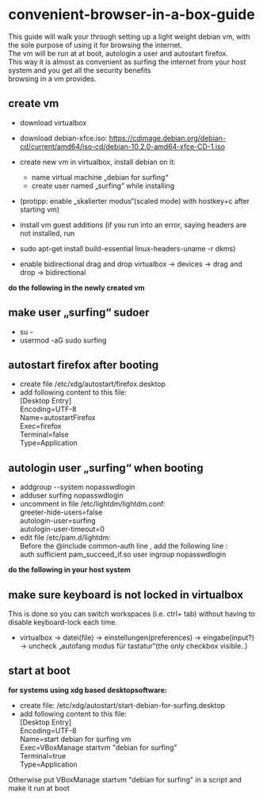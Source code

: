 # convenient-browser-in-a-box-guide  
This guide will walk your through setting up a light weight debian vm, with the sole purpose of using it for browsing the internet.  
The vm will be run at at boot, autologin a user and autostart firefox.  
This way it is almost as convenient as surfing the internet from your host system and you get all the security benefits  
browsing in a vm provides.
  
  
  
  
  
## create vm

* download virtualbox  
* download debian-xfce.iso: https://cdimage.debian.org/debian-cd/current/amd64/iso-cd/debian-10.2.0-amd64-xfce-CD-1.iso  

* create new vm in virtualbox, install debian on it:  
    * name virtual machine „debian for surfing“  
    * create user named „surfing“ while installing  
* (protipp: enable „skalierter modus“(scaled mode) with hostkey+c after starting vm)  
  
* install vm guest additions (if you run into an error, saying headers are not installed, run  
* sudo apt-get install build-essential linux-headers-uname -r dkms)  
  
* enable bidirectional drag and drop virtualbox → devices → drag and drop → bidirectional  
  
**do the following in the newly created vm**  
 
## make user „surfing“ sudoer  
* su -  
* usermod -aG sudo surfing  

## autostart firefox after booting  
* create file /etc/xdg/autostart/firefox.desktop  
* add following content to this file:  
  [Desktop Entry]  
  Encoding=UTF-8  
  Name=autostartFirefox  
  Exec=firefox  
  Terminal=false  
  Type=Application  
  
## autologin user „surfing“ when booting  
* addgroup --system nopasswdlogin  
* adduser surfing nopasswdlogin  
* uncomment in file /etc/lightdm/lightdm.conf:  
    greeter-hide-users=false  
    autologin-user=surfing  
    autologin-user-timeout=0  
* edit file /etc/pam.d/lightdm:  
    Before the @include common-auth line , add the following line :  
    auth sufficient pam_succeed_if.so user ingroup nopasswdlogin  
    
**do the following in your host system**  
  
## make sure keyboard is not locked in virtualbox  
This is done so you can switch workspaces (i.e. ctrl+ tab) without having to disable keyboard-lock each time.  
* virtualbox → datei(file) → einstellungen(preferences) → eingabe(input?) → uncheck „autofang modus für tastatur“(the only checkbox visible..)  
  
## start at boot  
  
**for systems using xdg based desktopsoftware:**  
* create file: /etc/xdg/autostart/start-debian-for-surfing.desktop  
* add following content to this file:  
    [Desktop Entry]  
    Encoding=UTF-8  
    Name=start debian for surfing vm  
    Exec=VBoxManage startvm "debian for surfing"  
    Terminal=true  
    Type=Application  
  
Otherwise put VBoxManage startvm "debian for surfing" in a script and make it run at boot
